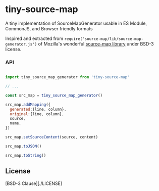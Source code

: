 # tiny-source-map

A tiny implementation of SourceMapGenerator usable in ES Module, CommonJS, and
Browser friendly formats

Inspired and extracted from `require('source-map/lib/source-map-generator.js')`
of Mozilla's wonderful [source-map library][source-map] under BSD-3 license.

 [source-map]: https://www.npmjs.com/package/source-map

### API

```javascript

import tiny_source_map_generator from 'tiny-source-map'

// ...

const src_map = tiny_source_map_generator()

src_map.addMapping({
  generated:{line, column},
  original:{line, column},
  source,
  name,
})

src_map.setSourceContent(source, content)

src_map.toJSON()

src_map.toString()

```


## License

[BSD-3 Clause][./LICENSE]

